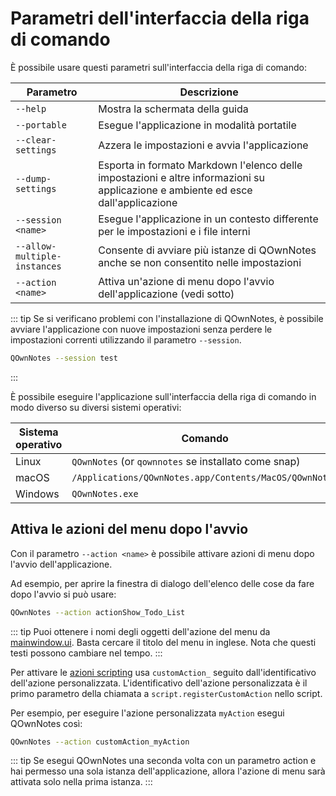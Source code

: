 # Parametri dell'interfaccia della riga di comando

È possibile usare questi parametri sull'interfaccia della riga di comando:

| Parametro                    | Descrizione                                                                                                                       |
| ---------------------------- | --------------------------------------------------------------------------------------------------------------------------------- |
| `--help`                     | Mostra la schermata della guida                                                                                                   |
| `--portable`                 | Esegue l'applicazione in modalità portatile                                                                                       |
| `--clear-settings`           | Azzera le impostazioni e avvia l'applicazione                                                                                     |
| `--dump-settings`            | Esporta in formato Markdown l'elenco delle impostazioni e altre informazioni su applicazione e ambiente ed esce dall'applicazione |
| `--session <name>`     | Esegue l'applicazione in un contesto differente per le impostazioni e i file interni                                              |
| `--allow-multiple-instances` | Consente di avviare più istanze di QOwnNotes anche se non consentito nelle impostazioni                                           |
| `--action <name>`      | Attiva un'azione di menu dopo l'avvio dell'applicazione (vedi sotto)                                                              |

::: tip
Se si verificano problemi con l'installazione di QOwnNotes, è possibile avviare l'applicazione con nuove impostazioni senza perdere le impostazioni correnti utilizzando il parametro `--session`.

```bash
QOwnNotes --session test
```
:::

È possibile eseguire l'applicazione sull'interfaccia della riga di comando in modo diverso su diversi sistemi operativi:

| Sistema operativo | Comando                                                |
| ----------------- | ------------------------------------------------------ |
| Linux             | `QOwnNotes` (or `qownnotes` se installato come snap)   |
| macOS             | `/Applications/QOwnNotes.app/Contents/MacOS/QOwnNotes` |
| Windows           | `QOwnNotes.exe`                                        |

## Attiva le azioni del menu dopo l'avvio

Con il parametro `--action <name>` è possibile attivare azioni di menu dopo l'avvio dell'applicazione.

Ad esempio, per aprire la finestra di dialogo dell'elenco delle cose da fare dopo l'avvio si può usare:

```bash
QOwnNotes --action actionShow_Todo_List
```

::: tip
Puoi ottenere i nomi degli oggetti dell'azione del menu da [mainwindow.ui](https://github.com/pbek/QOwnNotes/blob/develop/src/mainwindow.ui). Basta cercare il titolo del menu in inglese. Nota che questi testi possono cambiare nel tempo.
:::

Per attivare le [azioni scripting](../scripting/methods-and-objects.md#registering-a-custom-action) usa `customAction_` seguito dall'identificativo dell'azione personalizzata. L'identificativo dell'azione personalizzata è il primo parametro della chiamata a `script.registerCustomAction` nello script.

Per esempio, per eseguire l'azione personalizzata `myAction` esegui QOwnNotes così:

```bash
QOwnNotes --action customAction_myAction
```

::: tip
Se esegui QOwnNotes una seconda volta con un parametro action e hai permesso una sola istanza dell'applicazione, allora l'azione di menu sarà attivata solo nella prima istanza.
:::
